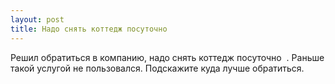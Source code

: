 ```yaml
---
layout: post 
title: Надо снять коттедж посуточно ‌ ‌ 
--- 
```

Решил обратиться в компанию, надо снять коттедж посуточно ‌ ‌. Раньше такой услугой не пользовался. Подскажите куда лучше обратиться.